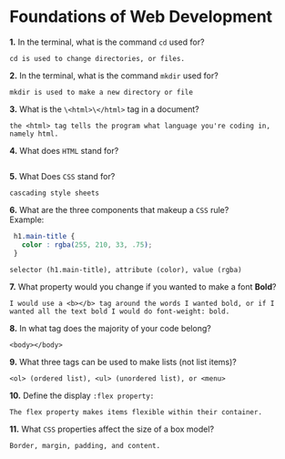 # Foundations of Web Development

**1.** In the terminal, what is the command `cd` used for?
<!-- enter you answer in the space below -->
```
cd is used to change directories, or files.
```

**2.** In the terminal, what is the command `mkdir` used for?
<!-- enter you answer in the space below -->
```
mkdir is used to make a new directory or file
```

**3.** What is the `\<html>\</html>` tag in a document?
<!-- enter you answer in the space below -->
```
the <html> tag tells the program what language you're coding in, namely html.
```

**4.** What does `HTML` stand for?
<!-- enter you answer in the space below -->
```

```

**5.** What Does `CSS` stand for?
<!-- enter you answer in the space below -->
```
cascading style sheets
```

**6.** What are the three components that makeup a `CSS` rule? <br> Example:
```css
 h1.main-title {
   color : rgba(255, 210, 33, .75);
 }
```
<!-- enter you answer in the space below -->
```
selector (h1.main-title), attribute (color), value (rgba)
```

**7.** What property would you change if you wanted to make a font **Bold**?
<!-- enter you answer in the space below -->
```
I would use a <b></b> tag around the words I wanted bold, or if I wanted all the text bold I would do font-weight: bold.
```

**8.** In what tag does the majority of your code belong?
<!-- enter you answer in the space below -->
```
<body></body>
```

**9.** What three tags can be used to make lists (not list items)?
<!-- enter you answer in the space below -->
```
<ol> (ordered list), <ul> (unordered list), or <menu>
```

**10.** Define the display `:flex property:`
<!-- enter you answer in the space below -->
```
The flex property makes items flexible within their container.
```

**11.** What `CSS` properties affect the size of a box model?
<!-- enter you answer in the space below -->
```
Border, margin, padding, and content.
```